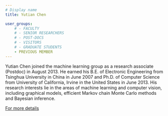```yaml
---
# Display name
title: Yutian Chen

user_groups:
    # - FACULTY
    # - SENIOR RESEARCHERS
    # - POST-DOCS
    # - VISITORS
    # - GRADUATE STUDENTS
    - PREVIOUS MEMBER
---
```




Yutian Chen joined the machine learning group as a research associate (Postdoc) in August 2013. He earned his B.E. of Electronic Engineering from Tsinghua University in China in June 2007 and Ph.D. of Computer Science from University of California, Irvine in the United States in June 2013. His research interests lie in the areas of machine learning and computer vision, including graphical models, efficient Markov chain Monte Carlo methods and Bayesian inference.

[For more details](http://yutianchen.com/)